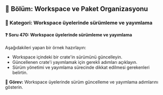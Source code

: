 ## 📘 Bölüm: Workspace ve Paket Organizasyonu
### 🔹 Kategori: Workspace üyelerinde sürümleme ve yayımlama
#### ❓ Soru 470: Workspace üyelerinde sürümleme ve yayımlama

Aşağıdakileri yapan bir örnek hazırlayın:

- Workspace içindeki bir crate'in sürümünü güncelleyin.
- Güncellenen crate'i yayımlamak için gerekli adımları açıklayın.
- Sürüm yönetimi ve yayımlama sürecinde dikkat edilmesi gerekenleri belirtin.

🔧 **Görev:** Workspace üyelerinde sürüm güncelleme ve yayımlama adımlarını gösterin.
